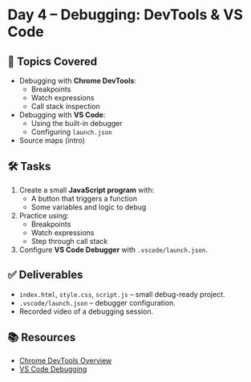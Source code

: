
# Day 4 – Debugging: DevTools & VS Code

## 📌 Topics Covered
- Debugging with **Chrome DevTools**:
  - Breakpoints
  - Watch expressions
  - Call stack inspection
- Debugging with **VS Code**:
  - Using the built-in debugger
  - Configuring `launch.json`
- Source maps (intro)

## 🛠️ Tasks
1. Create a small **JavaScript program** with:
   - A button that triggers a function
   - Some variables and logic to debug
2. Practice using:
   - Breakpoints
   - Watch expressions
   - Step through call stack
3. Configure **VS Code Debugger** with `.vscode/launch.json`.

## ✅ Deliverables
- `index.html`, `style.css`, `script.js` – small debug-ready project.
- `.vscode/launch.json` – debugger configuration.
- Recorded video of a debugging session.

## 📚 Resources
- [Chrome DevTools Overview](https://developer.chrome.com/docs/devtools/)
- [VS Code Debugging](https://code.visualstudio.com/docs/editor/debugging)
